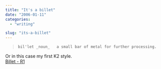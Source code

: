 ```yaml
---
title: "It's a billet"
date: "2006-01-11"
categories: 
  - "writing"

slug: "its-a-billet"
---
```


> `bil'let _noun_   a small bar of metal for further processing.`

Or in this case my first K2 style.  
[Billet - R1](https://www.shibbyonline.co.uk/media/wp/)
